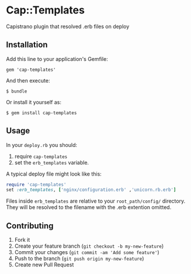 # Cap::Templates

Capistrano plugin that resolved .erb files on deploy

## Installation

Add this line to your application's Gemfile:

    gem 'cap-templates'

And then execute:

    $ bundle

Or install it yourself as:

    $ gem install cap-templates

## Usage

In your `deploy.rb` you should:

1. require `cap-templates`
2. set the `erb_templates` variable.

A typical deploy file might look like this:

```ruby
require 'cap-templates'
set :erb_templates, ['nginx/configuration.erb' ,'unicorn.rb.erb']
```

Files inside `erb_templates` are relative to your `root_path/config/` directory.
They will be resolved to the filename with the .erb extention omitted.

## Contributing

1. Fork it
2. Create your feature branch (`git checkout -b my-new-feature`)
3. Commit your changes (`git commit -am 'Add some feature'`)
4. Push to the branch (`git push origin my-new-feature`)
5. Create new Pull Request
